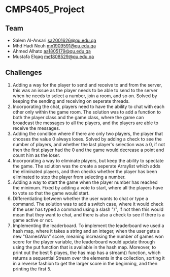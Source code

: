 # CMPS405_Project
## Team
- Salem Al-Ansari sa2001626@qu.edu.qa
- Mhd Hadi Nouh   mn1909591@qu.edu.qa
- Ahmed Alhato    aa1805179@qu.edu.qa
- Mustafa Elqaq   me1808529@qu.edu.qa

## Challenges
1. Adding a way for the player to send and receive to and from the server, this was an issue as the player needs to be able to send to the server when he needs to select a number, join a room, and so on. Solved by keeping the sending and receiving on seperate threads.
2. Incorporating the chat, players need to have the ability to chat with each other only within the game room. The solution was to add a function to both the player class and the game class, where the game can broadcast the messages to all the players, and the players are able to receive the messages.
3. Adding the condition where if there are only two players, the player that chooses the value 0 always loses. Solved by adding a check to see the number of players, and whether the last player's selection was a 0, if not then the first player had the 0 and the game would decrease a point and count him as the loser.
4. Incorporating a way to eliminate players, but keep the ability to spectate the game. The solution was the create a seperate Arraylist which adds the eliminated players, and then checks whether the player has been eliminated to stop the player from selecting a number.
5. Adding a way to start the game when the player number has reached the minimum. Fixed by adding a vote to start, where all the players have to vote so that the game would start.
6. Differentiating between whether the user wants to chat or type a command. The solution was to add a switch case, where it would check if the user has typed a command using a slash "/", if not then this would mean that they want to chat, and there is also a check to see if there is a game active or not.
7. Implementing the leaderboard. To implement the leaderboard we used a hash map, where it takes a string and an integer, when the user gets a new "GamesWon" score, meaning increasing the number of games won score for the player variable, the leaderboard would update through using the put function that is available in the hash map. Moreover, to print out the best 5 playes, the has map has a stream() function, which returns a sequential Stream over the elements in the collection, sorting it in a reverse fashion to get the larger score in the beginning, and then printing the first 5.
